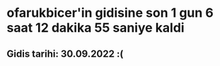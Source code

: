 # ofarukbicer'in gidisine son 1 gun 6 saat 12 dakika 55 saniye kaldi

## Gidis tarihi: 30.09.2022 :(